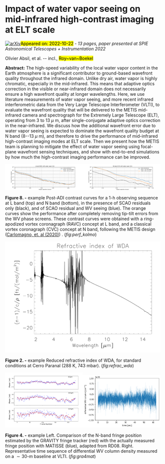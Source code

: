 <div class="macros" style="visibility:hidden;">
$\newcommand{\ensuremath}{}$
$\newcommand{\xspace}{}$
$\newcommand{\object}[1]{\texttt{#1}}$
$\newcommand{\farcs}{{.}''}$
$\newcommand{\farcm}{{.}'}$
$\newcommand{\arcsec}{''}$
$\newcommand{\arcmin}{'}$
$\newcommand{\ion}[2]{#1#2}$
$\newcommand{\textsc}[1]{\textrm{#1}}$
$\newcommand{\hl}[1]{\textrm{#1}}$
$\newcommand{\baselinestretch}{1.0}$</div>

<div class="macros" style="visibility:hidden;">
$\newcommand{\ensuremath}{}$
$\newcommand{\xspace}{}$
$\newcommand{\object}[1]{\texttt{#1}}$
$\newcommand{\farcs}{{.}''}$
$\newcommand{\farcm}{{.}'}$
$\newcommand{\arcsec}{''}$
$\newcommand{\arcmin}{'}$
$\newcommand{\ion}[2]{#1#2}$
$\newcommand{\textsc}[1]{\textrm{#1}}$
$\newcommand{\hl}[1]{\textrm{#1}}$
$\newcommand{\baselinestretch}{1.0}$</div>



<div id="title">

# Impact of water vapor seeing on mid-infrared high-contrast imaging at ELT scale

</div>
<div id="comments">

[![arXiv](https://img.shields.io/badge/arXiv-2210.12412-b31b1b.svg)](https://arxiv.org/abs/2210.12412)<mark>Appeared on: 2022-10-22</mark> - _13 pages, paper presented at SPIE Astronomical Telescopes + Instrumentation 2022_

</div>
<div id="authors">

Olivier Absil, et al. -- incl., <mark>Roy~van~Boekel</mark>

</div>
<div id="abstract">

**Abstract:** The high-speed variability of the local water vapor content in the Earth atmosphere is a significant contributor to ground-based wavefront quality throughout the infrared domain. Unlike dry air, water vapor is highly chromatic, especially in the mid-infrared. This means that adaptive optics correction in the visible or near-infrared domain does not necessarily ensure a high wavefront quality at longer wavelengths. Here, we use literature measurements of water vapor seeing, and more recent infrared interferometric data from the Very Large Telescope Interferometer (VLTI), to evaluate the wavefront quality that will be delivered to the METIS mid-infrared camera and spectrograph for the Extremely Large Telescope (ELT), operating from 3 to 13 $\mu$ m, after single-conjugate adaptive optics correction in the near-infrared. We discuss how the additional wavefront error due to water vapor seeing is expected to dominate the wavefront quality budget at N band (8--13 $\mu$ m), and therefore to drive the performance of mid-infrared high-contrast imaging modes at ELT scale. Then we present how the METIS team is planning to mitigate the effect of water vapor seeing using focal-plane wavefront sensing techniques, and show with end-to-end simulations by how much the high-contrast imaging performance can be improved.

</div>

<div id="div_fig1">

<img src="tmp_2210.12412/./WV_L_no_tiptilt.png" alt="Fig8.1" width="50%"/><img src="tmp_2210.12412/./WV_N2_no_tiptilt.png" alt="Fig8.2" width="50%"/>

**Figure 8. -** example
Post-ADI contrast curves for a 1-h observing sequence at L band (top) and N band (bottom), in the presence of SCAO residuals only (black), and of SCAO residual and WV seeing (blue). The orange curves show the performance after completely removing tip-tilt errors from the WV phase screens. These contrast curves were obtained with a ring-apodized vortex coronagraph (RAVC) concept at L band, and a classical vortex coronagraph (CVC) concept at N band, following the METIS design ([Carlomagno, et. al (2020)](https://ui.adsabs.harvard.edu/abs/2020JATIS...6c5005C)) . (*fig:perf_kolmo*)

</div>
<div id="div_fig2">

<img src="tmp_2210.12412/./n_wda.png" alt="Fig2" width="100%"/>

**Figure 2. -** example
Reduced refractive index of WDA, for standard conditions at Cerro Paranal (288 K, 743 mbar). (*fig:refrac_wda*)

</div>
<div id="div_fig3">

<img src="tmp_2210.12412/./berio_fig.png" alt="Fig4.1" width="50%"/><img src="tmp_2210.12412/./time_sequence.png" alt="Fig4.2" width="50%"/>

**Figure 4. -** example
Left. Comparison of the N-band fringe position estimated by the GRAVITY fringe tracker (red) with the actually measured fringe position with MATISSE (blue), adapted from RD08. Right. Representative time sequence of differential WV column density measured on a $\sim 30$-m baseline at VLTI. (*fig:gra4mat*)

</div>
